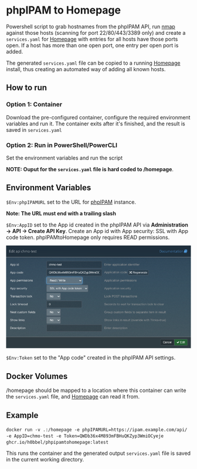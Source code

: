 # phpIPAM to Homepage

Powershell script to grab hostnames from the phpIPAM API, run [nmap](https://nmap.org/) against those hosts (scanning for port 22/80/443/3389 only) and create a `services.yaml` for [Homepage](https://gethomepage.dev/) with entries for all hosts have those ports open. If a host has more than one open port, one entry per open port is added.

The generated `services.yaml` file can be copied to a running [Homepage](https://gethomepage.dev/) install, thus creating an automated way of adding all known hosts.

## How to run

### Option 1: Container

Download the pre-configured container, configure the required environment variables and run it. The container exits after it's finished, and the result is saved in `services.yaml`

### Option 2: Run in PowerShell/PowerCLI

Set the environment variables and run the script

**NOTE: Ouput for the `services.yaml` file is hard coded to /homepage**. 

## Environment Variables

`$Env:phpIPAMURL` set to the URL for [phpIPAM](https://phpipam.net/) instance.

**Note: The URL must end with a trailing slash**

`$Env:AppID` set to the App id created in the phpIPAM API via **Administration -> API -> Create API Key**. Create an App id with App security: SSL with App code token. phpIPAMtoHomepage only requires READ permissions.

![screenshot](https://github.com/h0bbel/phpIPAMtoHomepage/blob/main/img/phpipamapi01.png)

`$Env:Token` set to the "App code" created in the phpIPAM API settings.

## Docker Volumes

/homepage should be mapped to a location where this container can write the `services.yaml` file, and [Homepage](https://gethomepage.dev/) can read it from.

## Example

`docker run -v .:/homepage -e phpIPAMURL=https://ipam.example.com/api/ -e AppID=chmo-test -e Token=QWDb36x4M893mFBHuQKZyp3WmiOCyeje ghcr.io/h0bbel/phpipamtohomepage:latest`

This runs the container and the generated output `services.yaml` file is saved in the current working directory.
